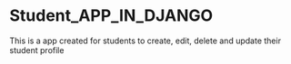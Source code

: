 # Student_APP_IN_DJANGO
This is a app created for students to create, edit, delete and update their student profile
